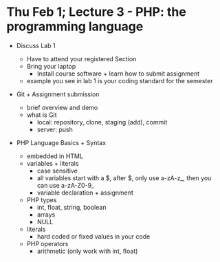 # Thu Feb 1; Lecture 3 - PHP: the programming language

- Discuss Lab 1
  - Have to attend your registered Section
  - Bring your laptop
    - Install course software + learn how to submit assignment
  - example you see in lab 1 is your coding standard for the semester

- Git + Assignment submission
  - brief overview and demo
  - what is Git
    - local: repository, clone, staging (add), commit
    - server: push

- PHP Language Basics + Syntax
  - embedded in HTML
  - variables + literals
    - case sensitive
    - all variables start with a $, after $, only use a-zA-z_, then you can use a-zA-Z0-9_
    - variable declaration + assignment
  - PHP types
    - int, float, string, boolean
    - arrays
    - NULL
  - literals
    - hard coded or fixed values in your code
  - PHP operators
    - arithmetic (only work with int, float)
